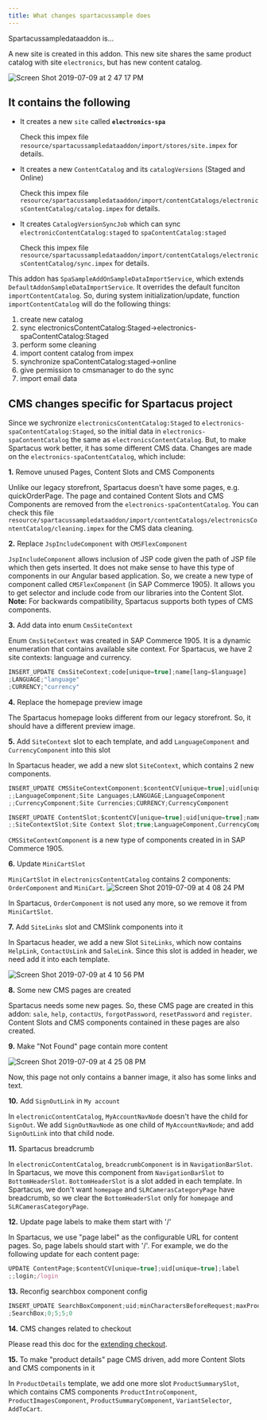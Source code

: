 ```yaml
---
title: What changes spartacussample does
---
```


Spartacussampledataaddon is... 

A new site is created in this addon. This new site shares the same product catalog with site `electronics`, but has new content catalog.

![Screen Shot 2019-07-09 at 2 47 17 PM](https://user-images.githubusercontent.com/44440575/60915025-cce6a480-a258-11e9-800d-7e98e2275d48.png)

## It contains the following

- It creates a new `site` called **`electronics-spa`**

  Check this impex file `resource/spartacussampledataaddon/import/stores/site.impex` for details.

- It creates a new `ContentCatalog` and its `catalogVersions` (Staged and Online)

  Check this impex file `resource/spartacussampledataaddon/import/contentCatalogs/electronicsContentCatalog/catalog.impex` for details.

- It creates `CatalogVersionSyncJob` which can sync `electronicContentCatalog:staged` to `spaContentCatalog:staged`

  Check this impex file `resource/spartacussampledataaddon/import/contentCatalogs/electronicsContentCatalog/sync.impex` for details.

This addon has `SpaSampleAddOnSampleDataImportService`, which extends `DefaultAddonSampleDataImportService`. It overrides the default funciton `importContentCatalog`. So, during system initialization/update, function `importContentCatalog` will do the following things:

1. create new catalog
2. sync electronicsContentCatalog:Staged->electronics-spaContentCatalog:Staged
3. perform some cleaning
4. import content catalog from impex
5. synchronize spaContentCatalog:staged->online
6. give permission to cmsmanager to do the sync
7. import email data

## CMS changes specific for Spartacus project

Since we sychronize `electronicsContentCatalog:Staged` to `electronics-spaContentCatalog:Staged`, so the initial data in `electronics-spaContentCatalog` the same as `electronicsContentCatalog`. But, to make Spartacus work better, it has some different CMS data. Changes are made on the `electronics-spaContentCatalog`, which include:

**1.** Remove unused Pages, Content Slots and CMS Components

Unlike our legacy storefront, Spartacus doesn't have some pages, e.g. quickOrderPage. The page and contained Content Slots and CMS Components are removed from the `electronics-spaContentCatalog`. You can check this file `resource/spartacussampledataaddon/import/contentCatalogs/electronicsContentCatalog/cleaning.impex` for the CMS data cleaning.

**2.** Replace `JspIncludeComponent` with `CMSFlexComponent`

`JspIncludeComponent` allows inclusion of JSP code given the path of JSP file which then gets inserted. It does not make sense to have this type of components in our Angular based application. So, we create a new type of component called `CMSFlexComponent` (in SAP Commerce 1905). It allows you to get selector and include code from our libraries into the Content Slot.
**Note:** For backwards compatibility, Spartacus supports both types of CMS components.

**3.** Add data into enum `CmsSiteContext`

Enum `CmsSiteContext` was created in SAP Commerce 1905. It is a dynamic enumeration that contains available site context. For Spartacus, we have 2 site contexts: language and currency.

```typescript
INSERT_UPDATE CmsSiteContext;code[unique=true];name[lang=$language]
;LANGUAGE;"language"
;CURRENCY;"currency"
```

**4.** Replace the homepage preview image

The Spartacus homepage looks different from our legacy storefront. So, it should have a different preview image.

**5.** Add `SiteContext` slot to each template, and add `LanguageComponent` and `CurrencyComponent` into this slot

In Spartacus header, we add a new slot `SiteContext`, which contains 2 new components.

```typescript
INSERT_UPDATE CMSSiteContextComponent;$contentCV[unique=true];uid[unique=true];name;context(code);&componentRef
;;LanguageComponent;Site Languages;LANGUAGE;LanguageComponent
;;CurrencyComponent;Site Currencies;CURRENCY;CurrencyComponent

INSERT_UPDATE ContentSlot;$contentCV[unique=true];uid[unique=true];name;active;cmsComponents(uid,$contentCV)
;;SiteContextSlot;Site Context Slot;true;LanguageComponent,CurrencyComponent
```

`CMSSiteContextComponent` is a new type of components created in in SAP Commerce 1905.

**6.** Update `MiniCartSlot`

`MiniCartSlot` in `electronicsContentCatalog` contains 2 components: `OrderComponent` and `MiniCart`. 
  ![Screen Shot 2019-07-09 at 4 08 24 PM](https://user-images.githubusercontent.com/44440575/60919474-d1fd2100-a263-11e9-8f7a-885df84e2b98.png)

In Spartacus, `OrderComponent` is not used any more, so we remove it from `MiniCartSlot`.

**7.** Add `SiteLinks` slot and CMSlink components into it

In Spartacus header, we add a new Slot `SiteLinks`, which now contains `HelpLink`, `ContactUsLink` and `SaleLink`. Since this slot is added in header, we need add it into each template.

  ![Screen Shot 2019-07-09 at 4 10 56 PM](https://user-images.githubusercontent.com/44440575/60919595-2b655000-a264-11e9-9667-8699220390ae.png)

**8.** Some new CMS pages are created

Spartacus needs some new pages. So, these CMS page are created in this addon: `sale`, `help`, `contactUs`, `forgotPassword`, `resetPassword` and `register`. Content Slots and CMS components contained in these pages are also created.

**9.** Make "Not Found" page contain more content

  ![Screen Shot 2019-07-09 at 4 25 08 PM](https://user-images.githubusercontent.com/44440575/60920445-35884e00-a266-11e9-8ba5-c1f2042d695c.png)

Now, this page not only contains a banner image, it also has some links and text.

**10.**  Add `SignOutLink` in `My account`

In `electronicContentCatalog`, `MyAccountNavNode` doesn't have the child for `SignOut`. We add `SignOutNavNode` as one child of `MyAccountNavNode`; and add `SignOutLink` into that child node.

**11.** Spartacus breadcrumb

In `electronicContentCatalog`, `breadcrumbComponent` is in `NavigationBarSlot`. In Spartacus, we move this component from `NavigationBarSlot` to `BottomHeaderSlot`. `BottomHeaderSlot` is a slot added in each template. In Spartacus, we don't want `homepage` and `SLRCamerasCategoryPage` have breadcrumb, so we clear the `BottomHeaderSlot` only for `homepage` and `SLRCamerasCategoryPage`.

**12.** Update page labels to make them start with '/'

In Spartacus, we use "page label" as the configurable URL for content pages. So, page labels should start with '/'. For example, we do the following update for each content page:

```typescript
UPDATE ContentPage;$contentCV[unique=true];uid[unique=true];label
;;login;/login
```

**13.** Reconfig searchbox component config

```typescript
INSERT_UPDATE SearchBoxComponent;uid;minCharactersBeforeRequest;maxProducts;maxSuggestions;waitTimeBeforeRequest;$contentCV[unique=true]
;SearchBox;0;5;5;0
```

**14.** CMS changes related to checkout

Please read this doc for the [extending checkout](https://sap.github.io/cloud-commerce-spartacus-storefront-docs/extending-checkout/).


**15.** To make "product details" page CMS driven, add more Content Slots and CMS components in it

In `ProductDetails` template, we add one more slot `ProductSummarySlot`, which contains CMS components `ProductIntroComponent`, `ProductImagesComponent`, `ProductSummaryComponent`, `VariantSelector`, `AddToCart`.
